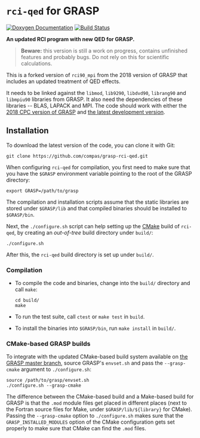 # `rci-qed` for GRASP

[![Doxygen Documentation][doc-img]][doc-url]
[![Build Status][travis-img]][travis-url]

**An updated RCI program with new QED for GRASP.**

> **Beware:** this version is still a work on progress, contains unfinished features and probably bugs. Do not rely on this for scientific calculations.

This is a forked version of `rci90_mpi` from the 2018 version of GRASP that
includes an updated treatment of QED effects.

It needs to be linked against the `libmod`, `lib9290`, `libdvd90`, `librang90` and
`libmpiu90` libraries from GRASP. It also need the dependencies of these libraries -- BLAS,
LAPACK and MPI. The code should work with either the [2018 CPC version of
GRASP][compas-grasp-2018] and [the latest development version][compas-grasp].

## Installation

To download the latest version of the code, you can clone it with Git:

```
git clone https://github.com/compas/grasp-rci-qed.git
```

When configuring `rci-qed` for compilation, you first need to make sure that you have the `$GRASP` environment variable pointing to the root of the GRASP directory:

```
export GRASP=/path/to/grasp
```

The compilation and installation scripts assume that the static libraries
are stored under `$GRASP/lib` and that compiled binaries should be installed to `$GRASP/bin`.

Next, the `./configure.sh` script can help setting up the [CMake](https://cmake.org/) build of `rci-qed`, by creating an _out-of-tree_ build directory under `build/`:

```
./configure.sh
```

After this, the `rci-qed` build directory is set up under `build/`.

### Compilation

* To compile the code and binaries, change into the `build/` directory and call `make`:

  ```
  cd build/
  make
  ```

* To run the test suite, call `ctest` or `make test` in `build`.

* To install the binaries into `$GRASP/bin`, run `make install` in `build/`.

### CMake-based GRASP builds

To integrate with the updated CMake-based build system available on [the GRASP master branch][compas-grasp], source GRASP's `envset.sh` and pass the `--grasp-cmake` argument to `./configure.sh`:

```
source /path/to/grasp/envset.sh
./configure.sh --grasp-cmake
```

The difference between the CMake-based build and a Make-based build for GRASP is that the `.mod` module files get placed in different places (next to the Fortran source files for Make, under `$GRASP/lib/${library}` for CMake).
Passing the `--grasp-cmake` option to `./configure.sh` makes sure that the `GRASP_INSTALLED_MODULES` option of the CMake configuration gets set properly to make sure that CMake can find the `.mod` files.

[compas-grasp]: https://github.com/compas/grasp
[compas-grasp-2018]: https://github.com/compas/grasp/releases/tag/2018-12-03
[doc-img]: https://img.shields.io/badge/documentation-master-blue.svg
[doc-url]: http://compas.github.io/grasp-rci-qed/
[travis-img]: https://travis-ci.com/compas/grasp-rci-qed.svg?token=J2TJDmxGV6c9f8C3LXps&branch=master
[travis-url]: https://travis-ci.com/compas/grasp-rci-qed
